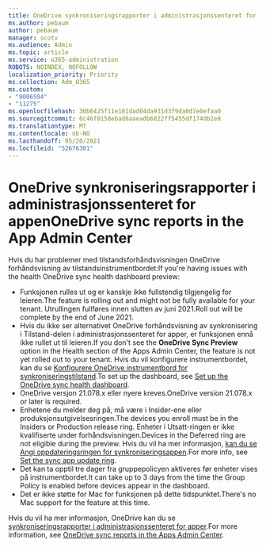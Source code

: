 ```yaml
---
title: OneDrive synkroniseringsrapporter i administrasjonssenteret for appen
ms.author: pebaum
author: pebaum
manager: scotv
ms.audience: Admin
ms.topic: article
ms.service: o365-administration
ROBOTS: NOINDEX, NOFOLLOW
localization_priority: Priority
ms.collection: Adm_O365
ms.custom:
- "9006594"
- "11275"
ms.openlocfilehash: 30b6425f11e181dad04da931d3f9da0d7e0efaa0
ms.sourcegitcommit: 6c46f0158ebad6aaeadb6822ff5455df174db2e8
ms.translationtype: MT
ms.contentlocale: nb-NO
ms.lasthandoff: 05/20/2021
ms.locfileid: "52676301"
---
```

# <a name="onedrive-sync-reports-in-the-app-admin-center"></a><span data-ttu-id="d7112-102">OneDrive synkroniseringsrapporter i administrasjonssenteret for appen</span><span class="sxs-lookup"><span data-stu-id="d7112-102">OneDrive sync reports in the App Admin Center</span></span>

<span data-ttu-id="d7112-103">Hvis du har problemer med tilstandsforhåndsvisningen OneDrive forhåndsvisning av tilstandsinstrumentbordet:</span><span class="sxs-lookup"><span data-stu-id="d7112-103">If you're having issues with the health OneDrive sync health dashboard preview:</span></span>

- <span data-ttu-id="d7112-104">Funksjonen rulles ut og er kanskje ikke fullstendig tilgjengelig for leieren.</span><span class="sxs-lookup"><span data-stu-id="d7112-104">The feature is rolling out and might not be fully available for your tenant.</span></span> <span data-ttu-id="d7112-105">Utrullingen fullføres innen slutten av juni 2021.</span><span class="sxs-lookup"><span data-stu-id="d7112-105">Roll out will be complete by the end of June 2021.</span></span>
- <span data-ttu-id="d7112-106">Hvis du ikke ser  alternativet OneDrive forhåndsvisning av synkronisering i Tilstand-delen i administrasjonssenteret for apper, er funksjonen ennå ikke rullet ut til leieren.</span><span class="sxs-lookup"><span data-stu-id="d7112-106">If you don't see the **OneDrive Sync Preview** option in the Health section of the Apps Admin Center, the feature is not yet rolled out to your tenant.</span></span> <span data-ttu-id="d7112-107">Hvis du vil konfigurere instrumentbordet, kan du se [Konfigurere OneDrive instrumentbord for synkroniseringstilstand](/OneDrive/sync-health#set-up-the-onedrive-sync-health-dashboard).</span><span class="sxs-lookup"><span data-stu-id="d7112-107">To set up the dashboard, see [Set up the OneDrive sync health dashboard](/OneDrive/sync-health#set-up-the-onedrive-sync-health-dashboard).</span></span>
- <span data-ttu-id="d7112-108">OneDrive versjon 21.078.x eller nyere kreves.</span><span class="sxs-lookup"><span data-stu-id="d7112-108">OneDrive version 21.078.x or later is required.</span></span>
- <span data-ttu-id="d7112-109">Enhetene du melder deg på, må være i Insider-ene eller produksjonsutgivelsesringen.</span><span class="sxs-lookup"><span data-stu-id="d7112-109">The devices you enroll must be in the Insiders or Production release ring.</span></span> <span data-ttu-id="d7112-110">Enheter i Utsatt-ringen er ikke kvalifiserte under forhåndsvisningen.</span><span class="sxs-lookup"><span data-stu-id="d7112-110">Devices in the Deferred ring are not eligible during the preview.</span></span> <span data-ttu-id="d7112-111">Hvis du vil ha mer informasjon, [kan du se Angi oppdateringsringen for synkroniseringsappen](/OneDrive/use-group-policy#set-the-sync-app-update-ring).</span><span class="sxs-lookup"><span data-stu-id="d7112-111">For more info, see [Set the sync app update ring](/OneDrive/use-group-policy#set-the-sync-app-update-ring).</span></span>
- <span data-ttu-id="d7112-112">Det kan ta opptil tre dager fra gruppepolicyen aktiveres før enheter vises på instrumentbordet.</span><span class="sxs-lookup"><span data-stu-id="d7112-112">It can take up to 3 days from the time the Group Policy is enabled before devices appear in the dashboard.</span></span>
- <span data-ttu-id="d7112-113">Det er ikke støtte for Mac for funksjonen på dette tidspunktet.</span><span class="sxs-lookup"><span data-stu-id="d7112-113">There's no Mac support for the feature at this time.</span></span>

<span data-ttu-id="d7112-114">Hvis du vil ha mer informasjon, OneDrive kan du se [synkroniseringsrapporter i administrasjonssenteret for apper](/OneDrive/sync-health).</span><span class="sxs-lookup"><span data-stu-id="d7112-114">For more information, see [OneDrive sync reports in the Apps Admin Center](/OneDrive/sync-health).</span></span>